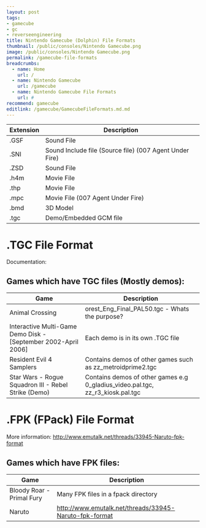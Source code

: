 ```yaml
---
layout: post
tags: 
- gamecube
- gc
- reverseengineering
title: Nintendo Gamecube (Dolphin) File Formats
thumbnail: /public/consoles/Nintendo Gamecube.png
image: /public/consoles/Nintendo Gamecube.png
permalink: /gamecube-file-formats
breadcrumbs:
  - name: Home
    url: /
  - name: Nintendo Gamecube
    url: /gamecube
  - name: Nintendo Gamecube File Formats
    url: #
recommend: gamecube
editlink: /gamecube/GamecubeFileFormats.md.md
---
```


Extension | Description
--- | ---
.GSF | Sound File
.SNI | Sound Include file (Source file) (007 Agent Under Fire)
.ZSD | Sound File
.h4m | Movie File
.thp | Movie File
.mpc | Movie File (007 Agent Under Fire)
.bmd | 3D Model
.tgc | Demo/Embedded GCM file

# .TGC File Format
Documentation: 

## Games which have TGC files (Mostly demos):

Game | Description
--- | ---
Animal Crossing | orest_Eng_Final_PAL50.tgc - Whats the purpose?
Interactive Multi-Game Demo Disk - [September 2002-April 2006] | Each demo is in its own .TGC file
Resident Evil 4 Samplers | Contains demos of other games such as zz_metroidprime2.tgc
Star Wars - Rogue Squadron III - Rebel Strike (Demo) | Contains demos of other games e.g 0_gladius_video.pal.tgc, zz_r3_kiosk.pal.tgc

# .FPK (FPack) File Format
More information: http://www.emutalk.net/threads/33945-Naruto-fpk-format

## Games which have FPK files:

Game | Description
--- | ---
Bloody Roar - Primal Fury | Many FPK files in a fpack directory
Naruto | http://www.emutalk.net/threads/33945-Naruto-fpk-format
